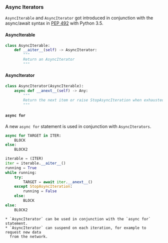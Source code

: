 ### Async Iterators

`AsyncIterable` and `AsyncIterator` got introduced in conjunction with the
async/await syntax in [PEP 492](https://peps.python.org/pep-0492/) with Python
3.5.

#### AsyncIterable

```python
class AsyncIterable:
    def __aiter__(self) -> AsyncIterator:
        """
        Return an AsyncIterator
        """
```

#### AsyncIterator

```python
class AsyncIterator(AsyncIterable):
    async def __anext__(self) -> Any:
        """
        Return the next item or raise StopAsyncIteration when exhausted.
        """
```

#### `async for`

A new `async for` statement is used in conjunction with `AsyncIterators`.

```python
async for TARGET in ITER:
    BLOCK
else:
    BLOCK2
```

```python
iterable = (ITER)
iter = iterable.__aiter__()
running = True
while running:
    try:
        TARGET = await iter.__anext__()
    except StopAsyncIteration:
        running = False
    else:
        BLOCK
else:
    BLOCK2
```

```{admonition} Summary
* `AsyncIterator` can be used in conjunction with the `async for` statement.
* `AsyncIterator` can suspend on each iteration, for example to request new data
  from the network.
```
